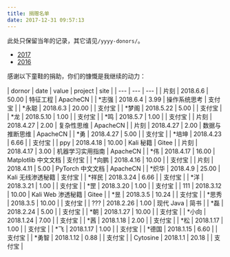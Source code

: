 ```yaml
---
title: 捐赠名单
date: 2017-12-31 09:57:13
---
```


此处只保留当年的记录，其它请见`/yyyy-donors/`。

+ [2017](2016-donors)
+ [2016](2016-donors)

感谢以下童鞋的捐助，你们的慷慨是我继续的动力：

| dornor | date | value | project | site |
| --- | --- | --- |
| 片刻 | 2018.6.6 | 50.00 | 特征工程 | ApacheCN |
| \*志强 | 2018.6.4 | 3.99 | 操作系统思考 | 支付宝 |
| \*永聪 | 2018.6.3 | 20.00 |  | 支付宝 |
| \*梦阁 | 2018.5.22 | 5.00 |  | 支付宝 |
| \*龙 | 2018.5.10 | 1.00 |  | 支付宝 |
| \*鸣 | 2018.5.7 | 1.00 |  | 支付宝 |
| 片刻 | 2018.4.27 | 2.00 | 复杂性思维 | ApacheCN |
| 片刻 | 2018.4.27 | 2.00 | 数据与推断思维 | ApacheCN |
| \*勇 | 2018.4.27 | 5.00 |  | 支付宝 |
| \*培坤 | 2018.4.23 | 6.66 |  | 支付宝 |
| ppy | 2018.4.18 | 10.00 | Kali 秘籍 | Gitee |
| 片刻 | 2018.4.17 | 3.00 | 机器学习实用指南 | ApacheCN |
| \*伟 | 2018.4.17 | 16.00 | Matplotlib 中文文档 | 支付宝 |
| \*向鹏 | 2018.4.16 | 10.00 |  | 支付宝 |
| 片刻 | 2018.4.11 | 5.00 | PyTorch 中文文档 | ApacheCN |
| \*炽华 | 2018.4.9 | 25.00 | Kali 无线渗透秘籍 | 支付宝 |
| \*祥民 | 2018.3.24 | 6.66 |  | 支付宝 |
| \*洋 | 2018.3.21 | 1.00 |  | 支付宝 |
| \*罡 | 2018.3.20 | 1.00 |  | 支付宝 |
| 111 | 2018.3.12 | 10.00 | Kali Web 渗透秘籍 | Gitee |
| \*昱 | 2018.3.5 | 10.24 |  | 支付宝 |
| \*思秀 | 2018.3.5 | 10.00 |  | 支付宝 |
| ??? | 2018.2.26 | 1.00 | 现代 Java | 简书 |
| \*磊 | 2018.2.24 | 5.00 |  | 支付宝 |
| \*朝 | 2018.1.27 | 10.00 |  | 支付宝 |
| \*小向 | 2018.1.24 | 7.00 |  | 支付宝 |
| \*茜 | 2018.1.18 | 2.00 |  | 支付宝 |
| \*松 | 2018.1.17 | 1.00 |  | 支付宝 |
| \*飞 | 2018.1.17 | 1.00 |  | 支付宝 |
| \*德国 | 2018.1.15 | 6.60 |  | 支付宝 |
| \*勇智 | 2018.1.12 | 0.88 |  | 支付宝 |
| Cytosine | 2018.1.1 | 20.18 |  | 支付宝 |